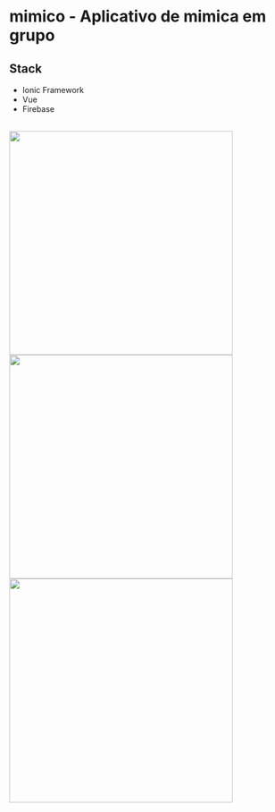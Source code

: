 # mimico - Aplicativo de mimica em grupo

## Stack
* Ionic Framework
* Vue
* Firebase

<br>
<img src="https://user-images.githubusercontent.com/32779127/201359802-1efa7024-ad91-420f-a791-e6bcb429d507.png" width="400"/>
<img src="https://user-images.githubusercontent.com/32779127/201359759-e815dcaa-20e6-438b-a765-44f5525e22b4.png" width="400"/>

<img src="https://user-images.githubusercontent.com/32779127/201363674-eb4ea7a0-7572-48ef-a3a4-76181397970f.png" width="400"/>
